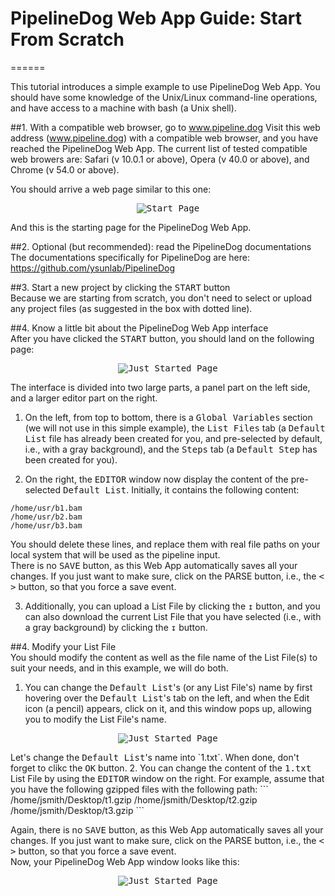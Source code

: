# PipelineDog Web App Guide: Start From Scratch

======

This tutorial introduces a simple example to use PipelineDog Web App. You should have some knowledge of the Unix/Linux command-line operations, and have access to a machine with bash (a Unix shell).  

##1. With a compatible web browser, go to www.pipeline.dog
Visit this web address (www.pipeline.dog) with a compatible web browser, and you have reached the PipelineDog Web App. The current list of tested compatible web browers are: Safari (v 10.0.1 or above), Opera (v 40.0 or above), and Chrome (v 54.0 or above).  

You should arrive a web page similar to this one:  
<p align="center">
  <kbd>
    <img src="https://github.com/ysunlab/PipelineDog/blob/master/img.d/simpleStart.d/00startPage.jpg?raw=true" alt="Start Page" />
  </kbd>
</p>
And this is the starting page for the PipelineDog Web App.  

##2. Optional (but recommended): read the PipelineDog documentations
The documentations specifically for PipelineDog are here: https://github.com/ysunlab/PipelineDog  

##3. Start a new project by clicking the <kbd>START</kbd> button  
Because we are starting from scratch, you don't need to select or upload any project files (as suggested in the box with dotted line).  

##4. Know a little bit about the PipelineDog Web App interface  
After you have clicked the <kbd>START</kbd> button, you should land on the following page:  
<p align="center">
  <kbd>
    <img src="https://github.com/ysunlab/PipelineDog/blob/master/img.d/simpleStart.d/01justStarted.jpg?raw=true" alt="Just Started Page" />
  </kbd>
</p>

The interface is divided into two large parts, a panel part on the left side, and a larger editor part on the right.  

  1. On the left, from top to bottom, there is a <kbd>Global Variables</kbd> section (we will not use in this simple example), the <kbd>List Files</kbd> tab (a <kbd>Default List</kbd> file has already been created for you, and pre-selected by default, i.e., with a gray background), and the <kbd>Steps</kbd> tab (a <kbd>Default Step</kbd> has been created for you).  

  2. On the right, the <kbd>EDITOR</kbd> window now display the content of the pre-selected <kbd>Default List</kbd>. Initially, it contains the following content:  
  ```
  /home/usr/b1.bam
  /home/usr/b2.bam
  /home/usr/b3.bam
  ```
  You should delete these lines, and replace them with real file paths on your local system that will be used as the pipeline input.  
  There is no <kbd>SAVE</kbd> button, as this Web App automatically saves all your changes. If you just want to make sure, click on the PARSE button, i.e., the <kbd>&lt; &gt;</kbd> button, so that you force a save event.  
  
  3. Additionally, you can upload a List File by clicking the <kbd>&#8613;</kbd> button, and you can also download the current List File that you have selected (i.e., with a gray background) by clicking the <kbd>&#8615;</kbd> button.  
  
##4. Modify your List File  
You should modify the content as well as the file name of the List File(s) to suit your needs, and in this example, we will do both.  

  1. You can change the <kbd>Default List</kbd>'s (or any List File's) name by first hovering over the <kbd>Default List</kbd>'s tab on the left, and when the Edit icon (a pencil) appears, click on it, and this window pops up, allowing you to modify the List File's name.
  <p align="center">
    <kbd>
      <img src="https://github.com/ysunlab/PipelineDog/blob/master/img.d/simpleStart.d/02changeListFileName.jpg?raw=true" alt="Just Started Page" />
    </kbd>
  </p>
  Let's change the <kbd>Default List</kbd>'s name into `1.txt`.  
  When done, don't forget to clikc the <kbd>OK</kbd> button.  
  2. You can change the content of the <kbd>1.txt</kbd> List File by using the <kbd>EDITOR</kbd> window on the right. For example, assume that you have the following gzipped files with the following path:  
  ```
  /home/jsmith/Desktop/t1.gzip
  /home/jsmith/Desktop/t2.gzip
  /home/jsmith/Desktop/t3.gzip
  ```
  
  Again, there is no <kbd>SAVE</kbd> button, as this Web App automatically saves all your changes. If you just want to make sure, click on the PARSE button, i.e., the <kbd>&lt; &gt;</kbd> button, so that you force a save event.  
  Now, your PipelineDog Web App window looks like this:  
  <p align="center">
    <kbd>
      <img src="https://github.com/ysunlab/PipelineDog/blob/master/img.d/simpleStart.d/03modifiedListFile.jpg?raw=true" alt="Just Started Page" />
    </kbd>
  </p>
